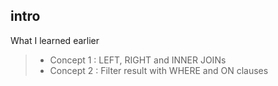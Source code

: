 ## intro

What I learned earlier

> * Concept 1 : LEFT, RIGHT and INNER JOINs
> * Concept 2 : Filter result with WHERE and ON clauses
